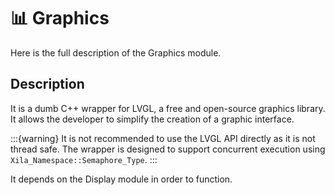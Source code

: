 # 📊 Graphics

Here is the full description of the Graphics module. 

## Description

It is a dumb C++ wrapper for LVGL, a free and open-source graphics library.
It allows the developer to simplify the creation of a graphic interface.

:::{warning}
    It is not recommended to use the LVGL API directly as it is not thread safe.
    The wrapper is designed to support concurrent execution using `Xila_Namespace::Semaphore_Type`.
:::

It depends on the Display module in order to function.

